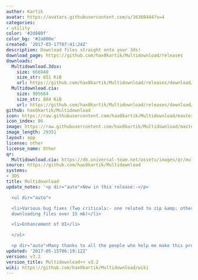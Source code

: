 ```yaml
---
author: Kartik
avatar: https://avatars.githubusercontent.com/u/16360444?v=4
categories:
- utility
color: '#2d880f'
color_bg: '#2a800e'
created: '2017-03-17T07:41:24Z'
description: Download files straight onto your 3ds!
download_page: https://github.com/hax0kartik/Multidownload/releases
downloads:
  Multidownload.3dsx:
    size: 666948
    size_str: 651 KiB
    url: https://github.com/hax0kartik/Multidownload/releases/download/v3.2/Multidownload.3dsx
  Multidownload.cia:
    size: 905664
    size_str: 884 KiB
    url: https://github.com/hax0kartik/Multidownload/releases/download/v3.2/Multidownload.cia
github: hax0kartik/Multidownload
icon: https://raw.githubusercontent.com/hax0kartik/Multidownload/master/resources/icon.png
icon_index: 86
image: https://raw.githubusercontent.com/hax0kartik/Multidownload/master/resources/banner.png
image_length: 29351
layout: app
license: other
license_name: Other
qr:
  Multidownload.cia: https://db.universal-team.net/assets/images/qr/multidownload-cia.png
source: https://github.com/hax0kartik/Multidownload
systems:
- 3DS
title: Multidownload
update_notes: '<p dir="auto">New in this release:-</p>

  <ul dir="auto">

  <li>Various bug fixes (Two criticals:- one related to zip &amp; other related to
  downloading files over 15 mb)</li>

  <li>Enhancement of UI</li>

  </ul>

  <p dir="auto">Many thanks to all the people who help me make this project better!</p>'
updated: '2017-05-15T06:19:12Z'
version: v3.2
version_title: Multidownload++ v3.2
wiki: https://github.com/hax0kartik/Multidownload/wiki
---
```

